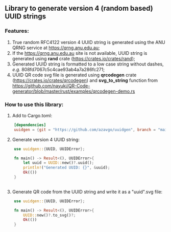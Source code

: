 ## Library to generate version 4 (random based) UUID strings 

### Features: 
1. True random RFC4122 version 4 UUID string is generated using the ANU QRNG service at https://qrng.anu.edu.au;
1. If the https://qrng.anu.edu.au site is not available, UUID string is generated using **rand** crate (https://crates.io/crates/rand); 
1. Generated UUID string is formatted to a low case string without dashes, *e.g.* 808fd7067c5c4cae93ab4a7a286fc271;
1. UUID QR code svg file is generated using **qrcodegen** crate (https://crates.io/crates/qrcodegen) and **svg_to_string** function from https://github.com/nayuki/QR-Code-generator/blob/master/rust/examples/qrcodegen-demo.rs


### How to use this library: 
1. Add to Cargo.toml: 
```Toml
    [dependencies]
    uuidgen = {git = "https://github.com/azavgo/uuidgen", branch = "main"}
```
2. Generate version 4 UUID string:  
```Rust
    use uuidgen::{UUID, UUIDError};

    fn main() -> Result<(), UUIDError>{
        let uuid = UUID::new()?.uuid();
        println!("Generated UUID: {}", &uuid); 
        Ok(())
    }
  
```
3. Generate QR code from the UUID string and write it as a "uuid".svg file: 
```Rust
    use uuidgen::{UUID, UUIDError};

    fn main() -> Result<(), UUIDError>{
        UUID::new()?.to_svg()?;
        Ok(())
    } 
``` 